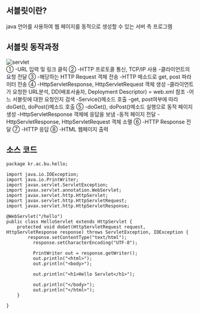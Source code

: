 ## 서블릿이란?
java 언어를 사용하여 웹 페이지를 동적으로 생성할 수 있는 서버 측 프로그램

## 서블릿 동작과정
![servlet](/uploads/06932f43ee85de7c35302c230d996c83/servlet.PNG)<br>
① -URL 입력 및 링크 클릭
② -HTTP 프로토콜 통신, TCP/IP 사용 
  -클라이언트의 요청 전달
③ -해당하는 HTTP Request 객체 전송
  -HTTP 메소드로 get, post 파라미터 전송
④ -HttpServletResponse, HttpServletRequest 객체 생성
  -클라이언트가 요청한 URL분석, DD(배포서술자, Deployment Descriptor) = web.xml 참조
  -어느 서블릿에 대한 요청인지 검색
  -Service()메소드 호출 
  -get, post여부에 따라 doGet(), doPost()메소드 호출
⑤ -doGet(), doPost()메소드 실행으로 동적 페이지 생성
  -HttpServletResponse 객체에 응답을 보냄
  -동적 페이지 전달
  -HttpServletResponse, HttpServletRequest 객체 소멸
⑥ -HTTP Response 전달
⑦ -HTTP 응답
⑧ -HTML 웹페이지 출력

## 소스 코드
~~~
package kr.ac.bu.hello;

import java.io.IOException;
import java.io.PrintWriter;
import javax.servlet.ServletException;
import javax.servlet.annotation.WebServlet;
import javax.servlet.http.HttpServlet;
import javax.servlet.http.HttpServletRequest;
import javax.servlet.http.HttpServletResponse;

@WebServlet("/hello")
public class HelloServlet extends HttpServlet {
	protected void doGet(HttpServletRequest request, HttpServletResponse response) throws ServletException, IOException {
		response.setContentType("text/html");
		  response.setCharacterEncoding("UTF-8");
		  
		  PrintWriter out = response.getWriter();
		  out.println("<html>");
		  out.println("<body>");
		  
		  out.println("<h1>Hello Servlet</h1>");
		  
		  out.println("</body>");
		  out.println("</html>");
	}

}
~~~
